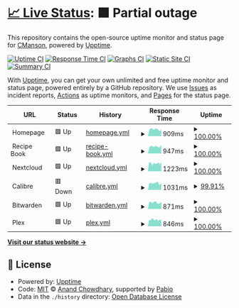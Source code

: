 # [📈 Live Status](https://CoryManson.github.io/manson-uptime): <!--live status--> **🟧 Partial outage**

This repository contains the open-source uptime monitor and status page for [CManson](https://CoryManson.github.io/manson-uptime), powered by [Upptime](https://github.com/upptime/upptime).

[![Uptime CI](https://github.com/CoryManson/manson-uptime/workflows/Uptime%20CI/badge.svg)](https://github.com/CoryManson/manson-uptime/actions?query=workflow%3A%22Uptime+CI%22)
[![Response Time CI](https://github.com/CoryManson/manson-uptime/workflows/Response%20Time%20CI/badge.svg)](https://github.com/CoryManson/manson-uptime/actions?query=workflow%3A%22Response+Time+CI%22)
[![Graphs CI](https://github.com/CoryManson/manson-uptime/workflows/Graphs%20CI/badge.svg)](https://github.com/CoryManson/manson-uptime/actions?query=workflow%3A%22Graphs+CI%22)
[![Static Site CI](https://github.com/CoryManson/manson-uptime/workflows/Static%20Site%20CI/badge.svg)](https://github.com/CoryManson/manson-uptime/actions?query=workflow%3A%22Static+Site+CI%22)
[![Summary CI](https://github.com/CoryManson/manson-uptime/workflows/Summary%20CI/badge.svg)](https://github.com/CoryManson/manson-uptime/actions?query=workflow%3A%22Summary+CI%22)

With [Upptime](https://upptime.js.org), you can get your own unlimited and free uptime monitor and status page, powered entirely by a GitHub repository. We use [Issues](https://github.com/CoryManson/manson-uptime/issues) as incident reports, [Actions](https://github.com/CoryManson/manson-uptime/actions) as uptime monitors, and [Pages](https://CoryManson.github.io/manson-uptime) for the status page.

<!--start: status pages-->
<!-- This summary is generated by Upptime (https://github.com/upptime/upptime) -->
<!-- Do not edit this manually, your changes will be overwritten -->
<!-- prettier-ignore -->
| URL | Status | History | Response Time | Uptime |
| --- | ------ | ------- | ------------- | ------ |
| <img alt="" src="https://icons.duckduckgo.com/ip3/$fqdn.ico" height="13"> Homepage | 🟩 Up | [homepage.yml](https://github.com/CoryManson/manson-uptime/commits/HEAD/history/homepage.yml) | <details><summary><img alt="Response time graph" src="./graphs/homepage/response-time-week.png" height="20"> 909ms</summary><br><a href="https://CoryManson.github.io/manson-uptime/history/homepage"><img alt="Response time 949" src="https://img.shields.io/endpoint?url=https%3A%2F%2Fraw.githubusercontent.com%2FCoryManson%2Fmanson-uptime%2FHEAD%2Fapi%2Fhomepage%2Fresponse-time.json"></a><br><a href="https://CoryManson.github.io/manson-uptime/history/homepage"><img alt="24-hour response time 891" src="https://img.shields.io/endpoint?url=https%3A%2F%2Fraw.githubusercontent.com%2FCoryManson%2Fmanson-uptime%2FHEAD%2Fapi%2Fhomepage%2Fresponse-time-day.json"></a><br><a href="https://CoryManson.github.io/manson-uptime/history/homepage"><img alt="7-day response time 909" src="https://img.shields.io/endpoint?url=https%3A%2F%2Fraw.githubusercontent.com%2FCoryManson%2Fmanson-uptime%2FHEAD%2Fapi%2Fhomepage%2Fresponse-time-week.json"></a><br><a href="https://CoryManson.github.io/manson-uptime/history/homepage"><img alt="30-day response time 929" src="https://img.shields.io/endpoint?url=https%3A%2F%2Fraw.githubusercontent.com%2FCoryManson%2Fmanson-uptime%2FHEAD%2Fapi%2Fhomepage%2Fresponse-time-month.json"></a><br><a href="https://CoryManson.github.io/manson-uptime/history/homepage"><img alt="1-year response time 949" src="https://img.shields.io/endpoint?url=https%3A%2F%2Fraw.githubusercontent.com%2FCoryManson%2Fmanson-uptime%2FHEAD%2Fapi%2Fhomepage%2Fresponse-time-year.json"></a></details> | <details><summary><a href="https://CoryManson.github.io/manson-uptime/history/homepage">100.00%</a></summary><a href="https://CoryManson.github.io/manson-uptime/history/homepage"><img alt="All-time uptime 99.00%" src="https://img.shields.io/endpoint?url=https%3A%2F%2Fraw.githubusercontent.com%2FCoryManson%2Fmanson-uptime%2FHEAD%2Fapi%2Fhomepage%2Fuptime.json"></a><br><a href="https://CoryManson.github.io/manson-uptime/history/homepage"><img alt="24-hour uptime 100.00%" src="https://img.shields.io/endpoint?url=https%3A%2F%2Fraw.githubusercontent.com%2FCoryManson%2Fmanson-uptime%2FHEAD%2Fapi%2Fhomepage%2Fuptime-day.json"></a><br><a href="https://CoryManson.github.io/manson-uptime/history/homepage"><img alt="7-day uptime 100.00%" src="https://img.shields.io/endpoint?url=https%3A%2F%2Fraw.githubusercontent.com%2FCoryManson%2Fmanson-uptime%2FHEAD%2Fapi%2Fhomepage%2Fuptime-week.json"></a><br><a href="https://CoryManson.github.io/manson-uptime/history/homepage"><img alt="30-day uptime 98.71%" src="https://img.shields.io/endpoint?url=https%3A%2F%2Fraw.githubusercontent.com%2FCoryManson%2Fmanson-uptime%2FHEAD%2Fapi%2Fhomepage%2Fuptime-month.json"></a><br><a href="https://CoryManson.github.io/manson-uptime/history/homepage"><img alt="1-year uptime 99.00%" src="https://img.shields.io/endpoint?url=https%3A%2F%2Fraw.githubusercontent.com%2FCoryManson%2Fmanson-uptime%2FHEAD%2Fapi%2Fhomepage%2Fuptime-year.json"></a></details>
| <img alt="" src="https://icons.duckduckgo.com/ip3/food.$fqdn.ico" height="13"> Recipe Book | 🟩 Up | [recipe-book.yml](https://github.com/CoryManson/manson-uptime/commits/HEAD/history/recipe-book.yml) | <details><summary><img alt="Response time graph" src="./graphs/recipe-book/response-time-week.png" height="20"> 947ms</summary><br><a href="https://CoryManson.github.io/manson-uptime/history/recipe-book"><img alt="Response time 975" src="https://img.shields.io/endpoint?url=https%3A%2F%2Fraw.githubusercontent.com%2FCoryManson%2Fmanson-uptime%2FHEAD%2Fapi%2Frecipe-book%2Fresponse-time.json"></a><br><a href="https://CoryManson.github.io/manson-uptime/history/recipe-book"><img alt="24-hour response time 1157" src="https://img.shields.io/endpoint?url=https%3A%2F%2Fraw.githubusercontent.com%2FCoryManson%2Fmanson-uptime%2FHEAD%2Fapi%2Frecipe-book%2Fresponse-time-day.json"></a><br><a href="https://CoryManson.github.io/manson-uptime/history/recipe-book"><img alt="7-day response time 947" src="https://img.shields.io/endpoint?url=https%3A%2F%2Fraw.githubusercontent.com%2FCoryManson%2Fmanson-uptime%2FHEAD%2Fapi%2Frecipe-book%2Fresponse-time-week.json"></a><br><a href="https://CoryManson.github.io/manson-uptime/history/recipe-book"><img alt="30-day response time 953" src="https://img.shields.io/endpoint?url=https%3A%2F%2Fraw.githubusercontent.com%2FCoryManson%2Fmanson-uptime%2FHEAD%2Fapi%2Frecipe-book%2Fresponse-time-month.json"></a><br><a href="https://CoryManson.github.io/manson-uptime/history/recipe-book"><img alt="1-year response time 975" src="https://img.shields.io/endpoint?url=https%3A%2F%2Fraw.githubusercontent.com%2FCoryManson%2Fmanson-uptime%2FHEAD%2Fapi%2Frecipe-book%2Fresponse-time-year.json"></a></details> | <details><summary><a href="https://CoryManson.github.io/manson-uptime/history/recipe-book">100.00%</a></summary><a href="https://CoryManson.github.io/manson-uptime/history/recipe-book"><img alt="All-time uptime 99.21%" src="https://img.shields.io/endpoint?url=https%3A%2F%2Fraw.githubusercontent.com%2FCoryManson%2Fmanson-uptime%2FHEAD%2Fapi%2Frecipe-book%2Fuptime.json"></a><br><a href="https://CoryManson.github.io/manson-uptime/history/recipe-book"><img alt="24-hour uptime 100.00%" src="https://img.shields.io/endpoint?url=https%3A%2F%2Fraw.githubusercontent.com%2FCoryManson%2Fmanson-uptime%2FHEAD%2Fapi%2Frecipe-book%2Fuptime-day.json"></a><br><a href="https://CoryManson.github.io/manson-uptime/history/recipe-book"><img alt="7-day uptime 100.00%" src="https://img.shields.io/endpoint?url=https%3A%2F%2Fraw.githubusercontent.com%2FCoryManson%2Fmanson-uptime%2FHEAD%2Fapi%2Frecipe-book%2Fuptime-week.json"></a><br><a href="https://CoryManson.github.io/manson-uptime/history/recipe-book"><img alt="30-day uptime 98.99%" src="https://img.shields.io/endpoint?url=https%3A%2F%2Fraw.githubusercontent.com%2FCoryManson%2Fmanson-uptime%2FHEAD%2Fapi%2Frecipe-book%2Fuptime-month.json"></a><br><a href="https://CoryManson.github.io/manson-uptime/history/recipe-book"><img alt="1-year uptime 99.21%" src="https://img.shields.io/endpoint?url=https%3A%2F%2Fraw.githubusercontent.com%2FCoryManson%2Fmanson-uptime%2FHEAD%2Fapi%2Frecipe-book%2Fuptime-year.json"></a></details>
| <img alt="" src="https://icons.duckduckgo.com/ip3/nextcloud.$fqdn.ico" height="13"> Nextcloud | 🟩 Up | [nextcloud.yml](https://github.com/CoryManson/manson-uptime/commits/HEAD/history/nextcloud.yml) | <details><summary><img alt="Response time graph" src="./graphs/nextcloud/response-time-week.png" height="20"> 1223ms</summary><br><a href="https://CoryManson.github.io/manson-uptime/history/nextcloud"><img alt="Response time 1191" src="https://img.shields.io/endpoint?url=https%3A%2F%2Fraw.githubusercontent.com%2FCoryManson%2Fmanson-uptime%2FHEAD%2Fapi%2Fnextcloud%2Fresponse-time.json"></a><br><a href="https://CoryManson.github.io/manson-uptime/history/nextcloud"><img alt="24-hour response time 1397" src="https://img.shields.io/endpoint?url=https%3A%2F%2Fraw.githubusercontent.com%2FCoryManson%2Fmanson-uptime%2FHEAD%2Fapi%2Fnextcloud%2Fresponse-time-day.json"></a><br><a href="https://CoryManson.github.io/manson-uptime/history/nextcloud"><img alt="7-day response time 1223" src="https://img.shields.io/endpoint?url=https%3A%2F%2Fraw.githubusercontent.com%2FCoryManson%2Fmanson-uptime%2FHEAD%2Fapi%2Fnextcloud%2Fresponse-time-week.json"></a><br><a href="https://CoryManson.github.io/manson-uptime/history/nextcloud"><img alt="30-day response time 1159" src="https://img.shields.io/endpoint?url=https%3A%2F%2Fraw.githubusercontent.com%2FCoryManson%2Fmanson-uptime%2FHEAD%2Fapi%2Fnextcloud%2Fresponse-time-month.json"></a><br><a href="https://CoryManson.github.io/manson-uptime/history/nextcloud"><img alt="1-year response time 1191" src="https://img.shields.io/endpoint?url=https%3A%2F%2Fraw.githubusercontent.com%2FCoryManson%2Fmanson-uptime%2FHEAD%2Fapi%2Fnextcloud%2Fresponse-time-year.json"></a></details> | <details><summary><a href="https://CoryManson.github.io/manson-uptime/history/nextcloud">100.00%</a></summary><a href="https://CoryManson.github.io/manson-uptime/history/nextcloud"><img alt="All-time uptime 98.71%" src="https://img.shields.io/endpoint?url=https%3A%2F%2Fraw.githubusercontent.com%2FCoryManson%2Fmanson-uptime%2FHEAD%2Fapi%2Fnextcloud%2Fuptime.json"></a><br><a href="https://CoryManson.github.io/manson-uptime/history/nextcloud"><img alt="24-hour uptime 100.00%" src="https://img.shields.io/endpoint?url=https%3A%2F%2Fraw.githubusercontent.com%2FCoryManson%2Fmanson-uptime%2FHEAD%2Fapi%2Fnextcloud%2Fuptime-day.json"></a><br><a href="https://CoryManson.github.io/manson-uptime/history/nextcloud"><img alt="7-day uptime 100.00%" src="https://img.shields.io/endpoint?url=https%3A%2F%2Fraw.githubusercontent.com%2FCoryManson%2Fmanson-uptime%2FHEAD%2Fapi%2Fnextcloud%2Fuptime-week.json"></a><br><a href="https://CoryManson.github.io/manson-uptime/history/nextcloud"><img alt="30-day uptime 98.39%" src="https://img.shields.io/endpoint?url=https%3A%2F%2Fraw.githubusercontent.com%2FCoryManson%2Fmanson-uptime%2FHEAD%2Fapi%2Fnextcloud%2Fuptime-month.json"></a><br><a href="https://CoryManson.github.io/manson-uptime/history/nextcloud"><img alt="1-year uptime 98.71%" src="https://img.shields.io/endpoint?url=https%3A%2F%2Fraw.githubusercontent.com%2FCoryManson%2Fmanson-uptime%2FHEAD%2Fapi%2Fnextcloud%2Fuptime-year.json"></a></details>
| <img alt="" src="https://icons.duckduckgo.com/ip3/calibre.$fqdn.ico" height="13"> Calibre | 🟥 Down | [calibre.yml](https://github.com/CoryManson/manson-uptime/commits/HEAD/history/calibre.yml) | <details><summary><img alt="Response time graph" src="./graphs/calibre/response-time-week.png" height="20"> 1031ms</summary><br><a href="https://CoryManson.github.io/manson-uptime/history/calibre"><img alt="Response time 1049" src="https://img.shields.io/endpoint?url=https%3A%2F%2Fraw.githubusercontent.com%2FCoryManson%2Fmanson-uptime%2FHEAD%2Fapi%2Fcalibre%2Fresponse-time.json"></a><br><a href="https://CoryManson.github.io/manson-uptime/history/calibre"><img alt="24-hour response time 1018" src="https://img.shields.io/endpoint?url=https%3A%2F%2Fraw.githubusercontent.com%2FCoryManson%2Fmanson-uptime%2FHEAD%2Fapi%2Fcalibre%2Fresponse-time-day.json"></a><br><a href="https://CoryManson.github.io/manson-uptime/history/calibre"><img alt="7-day response time 1031" src="https://img.shields.io/endpoint?url=https%3A%2F%2Fraw.githubusercontent.com%2FCoryManson%2Fmanson-uptime%2FHEAD%2Fapi%2Fcalibre%2Fresponse-time-week.json"></a><br><a href="https://CoryManson.github.io/manson-uptime/history/calibre"><img alt="30-day response time 1008" src="https://img.shields.io/endpoint?url=https%3A%2F%2Fraw.githubusercontent.com%2FCoryManson%2Fmanson-uptime%2FHEAD%2Fapi%2Fcalibre%2Fresponse-time-month.json"></a><br><a href="https://CoryManson.github.io/manson-uptime/history/calibre"><img alt="1-year response time 1049" src="https://img.shields.io/endpoint?url=https%3A%2F%2Fraw.githubusercontent.com%2FCoryManson%2Fmanson-uptime%2FHEAD%2Fapi%2Fcalibre%2Fresponse-time-year.json"></a></details> | <details><summary><a href="https://CoryManson.github.io/manson-uptime/history/calibre">99.91%</a></summary><a href="https://CoryManson.github.io/manson-uptime/history/calibre"><img alt="All-time uptime 99.20%" src="https://img.shields.io/endpoint?url=https%3A%2F%2Fraw.githubusercontent.com%2FCoryManson%2Fmanson-uptime%2FHEAD%2Fapi%2Fcalibre%2Fuptime.json"></a><br><a href="https://CoryManson.github.io/manson-uptime/history/calibre"><img alt="24-hour uptime 99.36%" src="https://img.shields.io/endpoint?url=https%3A%2F%2Fraw.githubusercontent.com%2FCoryManson%2Fmanson-uptime%2FHEAD%2Fapi%2Fcalibre%2Fuptime-day.json"></a><br><a href="https://CoryManson.github.io/manson-uptime/history/calibre"><img alt="7-day uptime 99.91%" src="https://img.shields.io/endpoint?url=https%3A%2F%2Fraw.githubusercontent.com%2FCoryManson%2Fmanson-uptime%2FHEAD%2Fapi%2Fcalibre%2Fuptime-week.json"></a><br><a href="https://CoryManson.github.io/manson-uptime/history/calibre"><img alt="30-day uptime 98.97%" src="https://img.shields.io/endpoint?url=https%3A%2F%2Fraw.githubusercontent.com%2FCoryManson%2Fmanson-uptime%2FHEAD%2Fapi%2Fcalibre%2Fuptime-month.json"></a><br><a href="https://CoryManson.github.io/manson-uptime/history/calibre"><img alt="1-year uptime 99.20%" src="https://img.shields.io/endpoint?url=https%3A%2F%2Fraw.githubusercontent.com%2FCoryManson%2Fmanson-uptime%2FHEAD%2Fapi%2Fcalibre%2Fuptime-year.json"></a></details>
| <img alt="" src="https://icons.duckduckgo.com/ip3/bitwarden.$fqdn.ico" height="13"> Bitwarden | 🟩 Up | [bitwarden.yml](https://github.com/CoryManson/manson-uptime/commits/HEAD/history/bitwarden.yml) | <details><summary><img alt="Response time graph" src="./graphs/bitwarden/response-time-week.png" height="20"> 871ms</summary><br><a href="https://CoryManson.github.io/manson-uptime/history/bitwarden"><img alt="Response time 819" src="https://img.shields.io/endpoint?url=https%3A%2F%2Fraw.githubusercontent.com%2FCoryManson%2Fmanson-uptime%2FHEAD%2Fapi%2Fbitwarden%2Fresponse-time.json"></a><br><a href="https://CoryManson.github.io/manson-uptime/history/bitwarden"><img alt="24-hour response time 964" src="https://img.shields.io/endpoint?url=https%3A%2F%2Fraw.githubusercontent.com%2FCoryManson%2Fmanson-uptime%2FHEAD%2Fapi%2Fbitwarden%2Fresponse-time-day.json"></a><br><a href="https://CoryManson.github.io/manson-uptime/history/bitwarden"><img alt="7-day response time 871" src="https://img.shields.io/endpoint?url=https%3A%2F%2Fraw.githubusercontent.com%2FCoryManson%2Fmanson-uptime%2FHEAD%2Fapi%2Fbitwarden%2Fresponse-time-week.json"></a><br><a href="https://CoryManson.github.io/manson-uptime/history/bitwarden"><img alt="30-day response time 789" src="https://img.shields.io/endpoint?url=https%3A%2F%2Fraw.githubusercontent.com%2FCoryManson%2Fmanson-uptime%2FHEAD%2Fapi%2Fbitwarden%2Fresponse-time-month.json"></a><br><a href="https://CoryManson.github.io/manson-uptime/history/bitwarden"><img alt="1-year response time 819" src="https://img.shields.io/endpoint?url=https%3A%2F%2Fraw.githubusercontent.com%2FCoryManson%2Fmanson-uptime%2FHEAD%2Fapi%2Fbitwarden%2Fresponse-time-year.json"></a></details> | <details><summary><a href="https://CoryManson.github.io/manson-uptime/history/bitwarden">100.00%</a></summary><a href="https://CoryManson.github.io/manson-uptime/history/bitwarden"><img alt="All-time uptime 99.22%" src="https://img.shields.io/endpoint?url=https%3A%2F%2Fraw.githubusercontent.com%2FCoryManson%2Fmanson-uptime%2FHEAD%2Fapi%2Fbitwarden%2Fuptime.json"></a><br><a href="https://CoryManson.github.io/manson-uptime/history/bitwarden"><img alt="24-hour uptime 100.00%" src="https://img.shields.io/endpoint?url=https%3A%2F%2Fraw.githubusercontent.com%2FCoryManson%2Fmanson-uptime%2FHEAD%2Fapi%2Fbitwarden%2Fuptime-day.json"></a><br><a href="https://CoryManson.github.io/manson-uptime/history/bitwarden"><img alt="7-day uptime 100.00%" src="https://img.shields.io/endpoint?url=https%3A%2F%2Fraw.githubusercontent.com%2FCoryManson%2Fmanson-uptime%2FHEAD%2Fapi%2Fbitwarden%2Fuptime-week.json"></a><br><a href="https://CoryManson.github.io/manson-uptime/history/bitwarden"><img alt="30-day uptime 98.99%" src="https://img.shields.io/endpoint?url=https%3A%2F%2Fraw.githubusercontent.com%2FCoryManson%2Fmanson-uptime%2FHEAD%2Fapi%2Fbitwarden%2Fuptime-month.json"></a><br><a href="https://CoryManson.github.io/manson-uptime/history/bitwarden"><img alt="1-year uptime 99.22%" src="https://img.shields.io/endpoint?url=https%3A%2F%2Fraw.githubusercontent.com%2FCoryManson%2Fmanson-uptime%2FHEAD%2Fapi%2Fbitwarden%2Fuptime-year.json"></a></details>
| <img alt="" src="https://icons.duckduckgo.com/ip3/plex.$fqdn.ico" height="13"> Plex | 🟩 Up | [plex.yml](https://github.com/CoryManson/manson-uptime/commits/HEAD/history/plex.yml) | <details><summary><img alt="Response time graph" src="./graphs/plex/response-time-week.png" height="20"> 846ms</summary><br><a href="https://CoryManson.github.io/manson-uptime/history/plex"><img alt="Response time 466" src="https://img.shields.io/endpoint?url=https%3A%2F%2Fraw.githubusercontent.com%2FCoryManson%2Fmanson-uptime%2FHEAD%2Fapi%2Fplex%2Fresponse-time.json"></a><br><a href="https://CoryManson.github.io/manson-uptime/history/plex"><img alt="24-hour response time 769" src="https://img.shields.io/endpoint?url=https%3A%2F%2Fraw.githubusercontent.com%2FCoryManson%2Fmanson-uptime%2FHEAD%2Fapi%2Fplex%2Fresponse-time-day.json"></a><br><a href="https://CoryManson.github.io/manson-uptime/history/plex"><img alt="7-day response time 846" src="https://img.shields.io/endpoint?url=https%3A%2F%2Fraw.githubusercontent.com%2FCoryManson%2Fmanson-uptime%2FHEAD%2Fapi%2Fplex%2Fresponse-time-week.json"></a><br><a href="https://CoryManson.github.io/manson-uptime/history/plex"><img alt="30-day response time 540" src="https://img.shields.io/endpoint?url=https%3A%2F%2Fraw.githubusercontent.com%2FCoryManson%2Fmanson-uptime%2FHEAD%2Fapi%2Fplex%2Fresponse-time-month.json"></a><br><a href="https://CoryManson.github.io/manson-uptime/history/plex"><img alt="1-year response time 466" src="https://img.shields.io/endpoint?url=https%3A%2F%2Fraw.githubusercontent.com%2FCoryManson%2Fmanson-uptime%2FHEAD%2Fapi%2Fplex%2Fresponse-time-year.json"></a></details> | <details><summary><a href="https://CoryManson.github.io/manson-uptime/history/plex">100.00%</a></summary><a href="https://CoryManson.github.io/manson-uptime/history/plex"><img alt="All-time uptime 99.18%" src="https://img.shields.io/endpoint?url=https%3A%2F%2Fraw.githubusercontent.com%2FCoryManson%2Fmanson-uptime%2FHEAD%2Fapi%2Fplex%2Fuptime.json"></a><br><a href="https://CoryManson.github.io/manson-uptime/history/plex"><img alt="24-hour uptime 100.00%" src="https://img.shields.io/endpoint?url=https%3A%2F%2Fraw.githubusercontent.com%2FCoryManson%2Fmanson-uptime%2FHEAD%2Fapi%2Fplex%2Fuptime-day.json"></a><br><a href="https://CoryManson.github.io/manson-uptime/history/plex"><img alt="7-day uptime 100.00%" src="https://img.shields.io/endpoint?url=https%3A%2F%2Fraw.githubusercontent.com%2FCoryManson%2Fmanson-uptime%2FHEAD%2Fapi%2Fplex%2Fuptime-week.json"></a><br><a href="https://CoryManson.github.io/manson-uptime/history/plex"><img alt="30-day uptime 98.95%" src="https://img.shields.io/endpoint?url=https%3A%2F%2Fraw.githubusercontent.com%2FCoryManson%2Fmanson-uptime%2FHEAD%2Fapi%2Fplex%2Fuptime-month.json"></a><br><a href="https://CoryManson.github.io/manson-uptime/history/plex"><img alt="1-year uptime 99.18%" src="https://img.shields.io/endpoint?url=https%3A%2F%2Fraw.githubusercontent.com%2FCoryManson%2Fmanson-uptime%2FHEAD%2Fapi%2Fplex%2Fuptime-year.json"></a></details>

<!--end: status pages-->

[**Visit our status website →**](https://CoryManson.github.io/manson-uptime)

## 📄 License

- Powered by: [Upptime](https://github.com/upptime/upptime)
- Code: [MIT](./LICENSE) © [Anand Chowdhary](https://anandchowdhary.com), supported by [Pabio](https://pabio.com)
- Data in the `./history` directory: [Open Database License](https://opendatacommons.org/licenses/odbl/1-0/)
